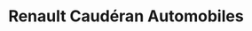 ---
title: "Renault Caudéran Automobiles"
url: /bordeaux/renault-cauderan-automobiles/
shop: réparation de voitures
---